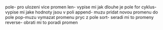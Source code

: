 pole- pro ulozeni vice promen
len- vypise mi jak dlouhe je pole
for cyklus- vypise mi jake hodnoty jsou v poli
append- muzu pridat novou promenu do pole
pop-muzu vymazat promenu pryc z pole
sort- seradi mi to promeny
reverse- obrati mi to poradi promen
 
 
